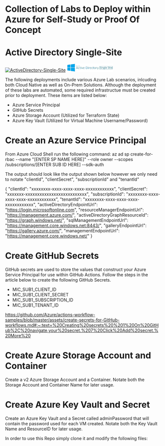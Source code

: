 # Collection of Labs to Deploy within Azure for Self-Study or Proof Of Concept

# Active Directory Single-Site
[![ActiveDirectory-Single-Site](https://github.com/elliottfieldsjr/KillerHomeLab-Bicep/actions/workflows/ActiveDirectory-Single-Site.yml/badge.svg)](https://github.com/elliottfieldsjr/KillerHomeLab-Terraform/actions/workflows/ActiveDirectory-Single-Site.yml)
<a href="./Deployments/ActiveDirectory-Single-Site"><img src="Deployments/x_Images/ActiveDirectorySingleSite.png" alt="Active Directory Single-Site" width="150"></a>

The following deployments include various Azure Lab scenarios, inlcuding both Cloud Native as well as On-Prem Solutions.  Although the deployment of these labs are automated, some required infrastructue must be created prior to deployment.  These items are listed below:

- Azure Service Principal
- GitHub Secrets
- Azure Storage Account (Utilized for Terraform State)
- Azure Key Vault (Utilized for Virtual Machine Username/Password)

# Create an Azure Service Principal
From Azure Cloud Shell run the following command:
az ad sp create-for-rbac --name "[ENTER SP NAME HERE]" --role owner --scopes /subscriptions/[ENTER SUB ID HERE] --sdk-auth

The output should look like the output shown below however we only need to notate "clientId", "clientSecret", "subscriptionId" and "tenantId"

{
  "clientId": "xxxxxxxx-xxxx-xxxx-xxxx-xxxxxxxxxxxx",
  "clientSecret": "xxxxxxx-xxxxxxxxxxxxxxxxxxxxxxxxxx",
  "subscriptionId": "xxxxxxxx-xxxx-xxxx-xxxx-xxxxxxxxxxxx",
  "tenantId": "xxxxxxxx-xxxx-xxxx-xxxx-xxxxxxxxxxxx",
  "activeDirectoryEndpointUrl": "https://login.microsoftonline.com",
  "resourceManagerEndpointUrl": "https://management.azure.com/",
  "activeDirectoryGraphResourceId": "https://graph.windows.net/",
  "sqlManagementEndpointUrl": "https://management.core.windows.net:8443/",
  "galleryEndpointUrl": "https://gallery.azure.com/",
  "managementEndpointUrl": "https://management.core.windows.net/"
}

# Create GitHub Secrets
GitHub secrets are used to store the values that construct your Azure Service Principal for use within GitHub Actions.  Follow the steps in the article below to create the following GitHub Secrets.

- MIC_SUB1_CLIENT_ID
- MIC_SUB1_CLIENT_SECRET
- MIC_SUB1_SUBSCRIPTION_ID
- MIC_SUB1_TENANT_ID

https://github.com/Azure/actions-workflow-samples/blob/master/assets/create-secrets-for-GitHub-workflows.md#:~:text=%20Creating%20secrets%20%201%20On%20GitHub%2C%20navigate,your%20secret.%207%20Click%20Add%20secret.%20More%20

# Create Azure Storage Account and Container
Create a v2 Azure Storage Account and a Container.  Notate both the Storage Account and Container Name for later usage.

# Create Azure Key Vault and Secret
Create an Azure Key Vault and a Secret called adminPassword that will contain the password used for each VM created. Notate both the Key Vault Name and ResourceID for later usage.

In order to use this Repo simply clone it and modify the following files:


